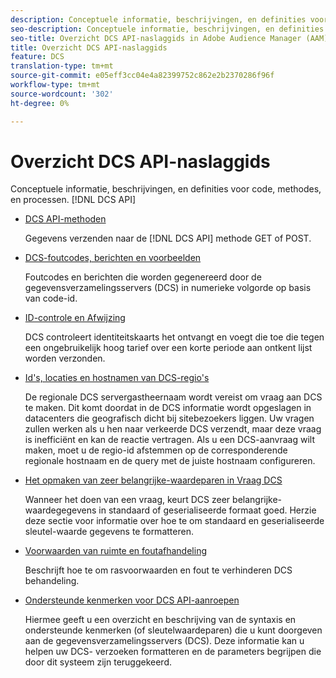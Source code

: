 ```yaml
---
description: Conceptuele informatie, beschrijvingen, en definities voor code DCS API, methodes, en processen.
seo-description: Conceptuele informatie, beschrijvingen, en definities voor code DCS API, methodes, en processen in Adobe Audience Manager (AAM).
seo-title: Overzicht DCS API-naslaggids in Adobe Audience Manager (AAM)
title: Overzicht DCS API-naslaggids
feature: DCS
translation-type: tm+mt
source-git-commit: e05eff3cc04e4a82399752c862e2b2370286f96f
workflow-type: tm+mt
source-wordcount: '302'
ht-degree: 0%

---
```



# Overzicht DCS API-naslaggids

Conceptuele informatie, beschrijvingen, en definities voor code, methodes, en processen. [!DNL DCS API]

* [DCS API-methoden](/help/using/api/dcs-intro/dcs-api-reference/dcs-api-methods.md)

   Gegevens verzenden naar de [!DNL DCS API] methode GET of POST.

* [DCS-foutcodes, berichten en voorbeelden](/help/using/api/dcs-intro/dcs-api-reference/dcs-error-codes.md)

   Foutcodes en berichten die worden gegenereerd door de gegevensverzamelingsservers (DCS) in numerieke volgorde op basis van code-id.

* [ID-controle en Afwijzing](/help/using/api/dcs-intro/dcs-api-reference/id-monitoring-denylisting.md)

   DCS controleert identiteitskaarts het ontvangt en voegt die toe die tegen een ongebruikelijk hoog tarief over een korte periode aan ontkent lijst worden verzonden.

* [Id&#39;s, locaties en hostnamen van DCS-regio&#39;s](/help/using/api/dcs-intro/dcs-api-reference/dcs-regions.md)

   De regionale DCS servergastheernaam wordt vereist om vraag aan DCS te maken. Dit komt doordat in de DCS informatie wordt opgeslagen in datacenters die geografisch dicht bij sitebezoekers liggen. Uw vragen zullen werken als u hen naar verkeerde DCS verzendt, maar deze vraag is inefficiënt en kan de reactie vertragen. Als u een DCS-aanvraag wilt maken, moet u de regio-id afstemmen op de corresponderende regionale hostnaam en de query met de juiste hostnaam configureren.

* [Het opmaken van zeer belangrijke-waardeparen in Vraag DCS](/help/using/api/dcs-intro/dcs-api-reference/dcs-key-format.md)

   Wanneer het doen van een vraag, keurt DCS zeer belangrijke-waardegegevens in standaard of geserialiseerde formaat goed. Herzie deze sectie voor informatie over hoe te om standaard en geserialiseerde sleutel-waarde gegevens te formatteren.

* [Voorwaarden van ruimte en foutafhandeling](/help/using/api/dcs-intro/dcs-api-reference/dcs-race-conditions.md)

   Beschrijft hoe te om rasvoorwaarden en fout te verhinderen DCS behandeling.

* [Ondersteunde kenmerken voor DCS API-aanroepen](/help/using/api/dcs-intro/dcs-api-reference/dcs-keys.md)

   Hiermee geeft u een overzicht en beschrijving van de syntaxis en ondersteunde kenmerken (of sleutelwaardeparen) die u kunt doorgeven aan de gegevensverzamelingsservers (DCS). Deze informatie kan u helpen uw DCS- verzoeken formatteren en de parameters begrijpen die door dit systeem zijn teruggekeerd.
